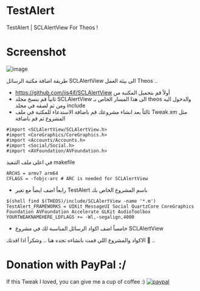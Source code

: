 # TestAlert
TestAlert | SCLAlertView For Theos !


# Screenshot

![image](https://github.com/iis4if/TestAlert/blob/master/ScreenShot.jpg)

طريقة اضافة مكتبة الرسائل SCLAlertView الى بيئة العمل Theos .. 
 - https://github.com/iis4if/SCLAlertView أولاً قم بتحميل المكتبة من 
 - ثانياً قم بنسخ مجلد SCLAlertView الى هذا المسار الخاص بـ theos والدخول اليه ومن ثم لصقه في مجلد include 
 - ثالثاً بعد انشاء مشروعك قم باضافة الاستدعاء للمكتبة في ملف Tweak.xm مثل المشروع   ثم قم باضافة 
  ```#import <UIKit/UIKit.h>
#import <SCLAlertView/SCLAlertView.h>
#import <CoreGraphics/CoreGraphics.h>
#import <Accounts/Accounts.h>
#import <Social/Social.h>
#import <AVFoundation/AVFoundation.h>
```
 في اعلى ملف التنفيذ makefile
 ```
 ARCHS = armv7 arm64 
CFLAGS = -fobjc-arc # ARC is needed for SCLAlertView
```
 - رابعاً اضف ايضاً  مع تغير TestAlert باسم المشروع الخاص بك
```
$(shell find $(THEOS)/include/SCLAlertView -name '*.m')
TestAlert_FRAMEWORKS = UIKit MessageUI Social QuartzCore CoreGraphics Foundation AVFoundation Accelerate GLKit AudioToolbox
YOURTWEAKNAMEHERE_LDFLAGS += -Wl,-segalign,4000

```
  - خامساً اضف اكواد الرسائل المناسبة لك في مشروع SCLAlertView 

الاكواد والمشروع اللي قمت بانشاءه تجده هنا ..  وشكراً  اذا افدتك 💙 .. 





# Donation with PayPal :/
If this Tweak I loved, you can give me a cup of coffee :)
[![paypal](https://www.paypalobjects.com/en_US/i/btn/btn_donateCC_LG.gif)](https://www.paypal.com/cgi-bin/webscr?cmd=_s-xclick&hosted_button_id=D9WFYB2EEB8Y4)
